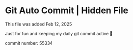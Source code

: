 # Git Auto Commit | Hidden File

This file was added Feb 12, 2025

Just for fun and keeping my daily git commit active 🤪

commit number: 55334

